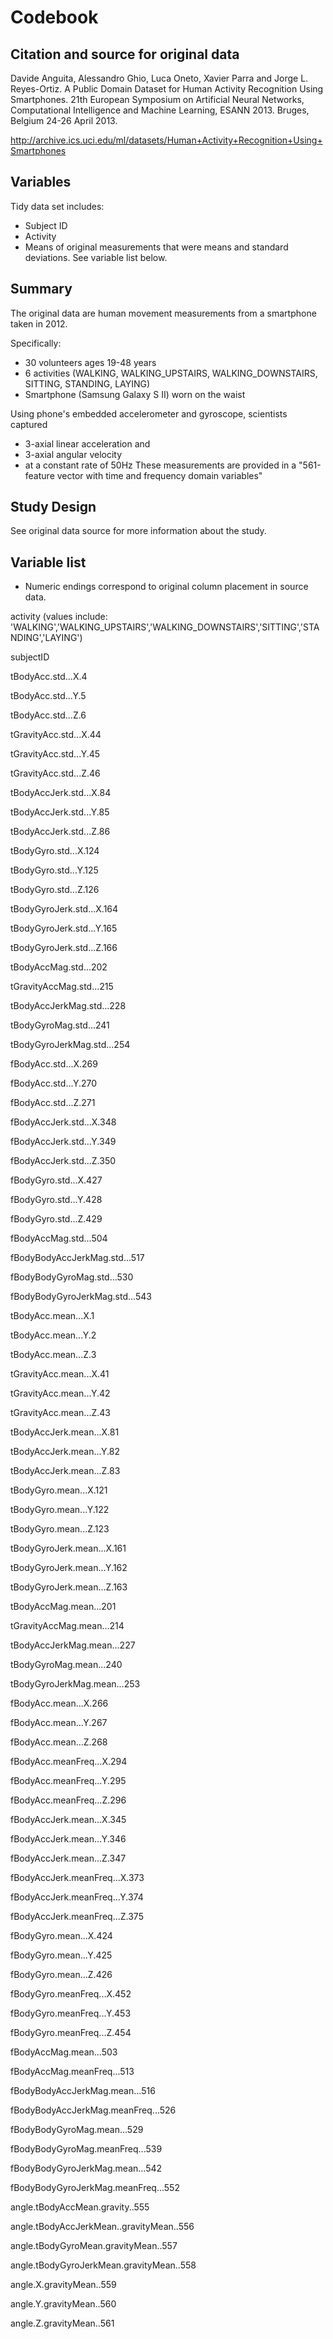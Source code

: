 # Codebook
## Citation and source for original data
Davide Anguita, Alessandro Ghio, Luca Oneto, Xavier Parra and Jorge L. Reyes-Ortiz. A Public Domain Dataset for Human Activity Recognition Using Smartphones. 21th European Symposium on Artificial Neural Networks, Computational Intelligence and Machine Learning, ESANN 2013. Bruges, Belgium 24-26 April 2013.

http://archive.ics.uci.edu/ml/datasets/Human+Activity+Recognition+Using+Smartphones 

## Variables
Tidy data set includes:
* Subject ID
* Activity
* Means of original measurements that were means and standard deviations. See variable list below.

## Summary

The original data are human movement measurements from a smartphone taken in 2012.

Specifically:
* 30 volunteers ages 19-48 years
* 6 activities (WALKING, WALKING_UPSTAIRS, WALKING_DOWNSTAIRS, SITTING, STANDING, LAYING) 
* Smartphone (Samsung Galaxy S II) worn on the waist 

Using phone's embedded accelerometer and gyroscope, scientists captured 
* 3-axial linear acceleration and 
* 3-axial angular velocity 
* at a constant rate of 50Hz
These measurements are provided in a "561-feature vector with time and frequency domain variables"

## Study Design
See original data source for more information about the study.

## Variable list
* Numeric endings correspond to original column placement in source data.

activity (values include: 'WALKING','WALKING_UPSTAIRS','WALKING_DOWNSTAIRS','SITTING','STANDING','LAYING')

subjectID

tBodyAcc.std...X.4

tBodyAcc.std...Y.5

tBodyAcc.std...Z.6

tGravityAcc.std...X.44

tGravityAcc.std...Y.45

tGravityAcc.std...Z.46

tBodyAccJerk.std...X.84

tBodyAccJerk.std...Y.85

tBodyAccJerk.std...Z.86

tBodyGyro.std...X.124

tBodyGyro.std...Y.125

tBodyGyro.std...Z.126

tBodyGyroJerk.std...X.164

tBodyGyroJerk.std...Y.165

tBodyGyroJerk.std...Z.166

tBodyAccMag.std...202

tGravityAccMag.std...215

tBodyAccJerkMag.std...228

tBodyGyroMag.std...241

tBodyGyroJerkMag.std...254

fBodyAcc.std...X.269

fBodyAcc.std...Y.270

fBodyAcc.std...Z.271

fBodyAccJerk.std...X.348

fBodyAccJerk.std...Y.349

fBodyAccJerk.std...Z.350

fBodyGyro.std...X.427

fBodyGyro.std...Y.428

fBodyGyro.std...Z.429

fBodyAccMag.std...504

fBodyBodyAccJerkMag.std...517

fBodyBodyGyroMag.std...530

fBodyBodyGyroJerkMag.std...543

tBodyAcc.mean...X.1

tBodyAcc.mean...Y.2

tBodyAcc.mean...Z.3

tGravityAcc.mean...X.41

tGravityAcc.mean...Y.42

tGravityAcc.mean...Z.43

tBodyAccJerk.mean...X.81

tBodyAccJerk.mean...Y.82

tBodyAccJerk.mean...Z.83

tBodyGyro.mean...X.121

tBodyGyro.mean...Y.122

tBodyGyro.mean...Z.123

tBodyGyroJerk.mean...X.161

tBodyGyroJerk.mean...Y.162

tBodyGyroJerk.mean...Z.163

tBodyAccMag.mean...201

tGravityAccMag.mean...214

tBodyAccJerkMag.mean...227

tBodyGyroMag.mean...240

tBodyGyroJerkMag.mean...253

fBodyAcc.mean...X.266

fBodyAcc.mean...Y.267

fBodyAcc.mean...Z.268

fBodyAcc.meanFreq...X.294

fBodyAcc.meanFreq...Y.295

fBodyAcc.meanFreq...Z.296

fBodyAccJerk.mean...X.345

fBodyAccJerk.mean...Y.346

fBodyAccJerk.mean...Z.347

fBodyAccJerk.meanFreq...X.373

fBodyAccJerk.meanFreq...Y.374

fBodyAccJerk.meanFreq...Z.375

fBodyGyro.mean...X.424

fBodyGyro.mean...Y.425

fBodyGyro.mean...Z.426

fBodyGyro.meanFreq...X.452

fBodyGyro.meanFreq...Y.453

fBodyGyro.meanFreq...Z.454

fBodyAccMag.mean...503

fBodyAccMag.meanFreq...513

fBodyBodyAccJerkMag.mean...516

fBodyBodyAccJerkMag.meanFreq...526

fBodyBodyGyroMag.mean...529

fBodyBodyGyroMag.meanFreq...539

fBodyBodyGyroJerkMag.mean...542

fBodyBodyGyroJerkMag.meanFreq...552

angle.tBodyAccMean.gravity..555

angle.tBodyAccJerkMean..gravityMean..556

angle.tBodyGyroMean.gravityMean..557

angle.tBodyGyroJerkMean.gravityMean..558

angle.X.gravityMean..559

angle.Y.gravityMean..560

angle.Z.gravityMean..561

